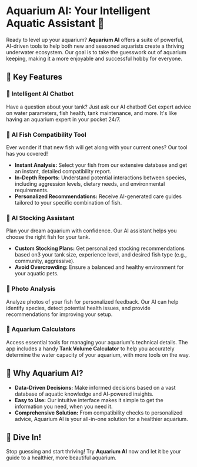 # Aquarium AI: Your Intelligent Aquatic Assistant 🐠

Ready to level up your aquarium? **Aquarium AI** offers a suite of powerful, AI-driven tools to help both new and seasoned aquarists create a thriving underwater ecosystem. Our goal is to take the guesswork out of aquarium keeping, making it a more enjoyable and successful hobby for everyone.

## 🚀 Key Features

### 🤖 Intelligent AI Chatbot
Have a question about your tank? Just ask our AI chatbot! Get expert advice on water parameters, fish health, tank maintenance, and more. It's like having an aquarium expert in your pocket 24/7.

### 🧪 AI Fish Compatibility Tool
Ever wonder if that new fish will get along with your current ones? Our tool has you covered!
* **Instant Analysis:** Select your fish from our extensive database and get an instant, detailed compatibility report.
* **In-Depth Reports:** Understand potential interactions between species, including aggression levels, dietary needs, and environmental requirements.
* **Personalized Recommendations:** Receive AI-generated care guides tailored to your specific combination of fish.

### 🦐 AI Stocking Assistant
Plan your dream aquarium with confidence. Our AI assistant helps you choose the right fish for your tank.
* **Custom Stocking Plans:** Get personalized stocking recommendations based on3 your tank size, experience level, and desired fish type (e.g., community, aggressive).
* **Avoid Overcrowding:** Ensure a balanced and healthy environment for your aquatic pets.

### 📸 Photo Analysis
Analyze photos of your fish for personalized feedback. Our AI can help identify species, detect potential health issues, and provide recommendations for improving your setup.

### 📐 Aquarium Calculators
Access essential tools for managing your aquarium's technical details. The app includes a handy **Tank Volume Calculator** to help you accurately determine the water capacity of your aquarium, with more tools on the way.

## 🌟 Why Aquarium AI?

* **Data-Driven Decisions:** Make informed decisions based on a vast database of aquatic knowledge and AI-powered insights.
* **Easy to Use:** Our intuitive interface makes it simple to get the information you need, when you need it.
* **Comprehensive Solution:** From compatibility checks to personalized advice, Aquarium AI is your all-in-one solution for a healthier aquarium.

## 🌊 Dive In!

Stop guessing and start thriving! Try **Aquarium AI** now and let it be your guide to a healthier, more beautiful aquarium.